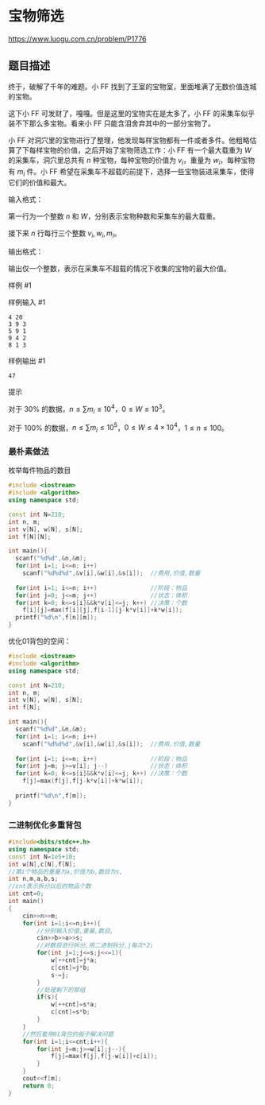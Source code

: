 # 宝物筛选

https://www.luogu.com.cn/problem/P1776

## 题目描述

终于，破解了千年的难题。小 FF 找到了王室的宝物室，里面堆满了无数价值连城的宝物。

这下小 FF 可发财了，嘎嘎。但是这里的宝物实在是太多了，小 FF 的采集车似乎装不下那么多宝物。看来小 FF 只能含泪舍弃其中的一部分宝物了。

小 FF 对洞穴里的宝物进行了整理，他发现每样宝物都有一件或者多件。他粗略估算了下每样宝物的价值，之后开始了宝物筛选工作：小 FF 有一个最大载重为 $W$ 的采集车，洞穴里总共有 $n$ 种宝物，每种宝物的价值为 $v_i$，重量为 $w_i$，每种宝物有 $m_i$ 件。小 FF 希望在采集车不超载的前提下，选择一些宝物装进采集车，使得它们的价值和最大。

输入格式：

第一行为一个整数 $n$ 和 $W$，分别表示宝物种数和采集车的最大载重。

接下来 $n$ 行每行三个整数 $v_i,w_i,m_i$。

输出格式：

输出仅一个整数，表示在采集车不超载的情况下收集的宝物的最大价值。

样例 #1

样例输入 #1

```
4 20
3 9 3
5 9 1
9 4 2
8 1 3
```

样例输出 #1

```
47
```

提示

对于 $30\%$ 的数据，$n\leq \sum m_i\leq 10^4$，$0\le W\leq 10^3$。

对于 $100\%$ 的数据，$n\leq \sum m_i \leq 10^5$，$0\le W\leq 4\times 10^4$，$1\leq n\le 100$。

### 最朴素做法

枚举每件物品的数目

```cpp
#include <iostream>
#include <algorithm>
using namespace std;

const int N=210;
int n, m;
int v[N], w[N], s[N];
int f[N][N];

int main(){
  scanf("%d%d",&n,&m);
  for(int i=1; i<=n; i++) 
    scanf("%d%d%d",&v[i],&w[i],&s[i]);  //费用,价值,数量
  
  for(int i=1; i<=n; i++)               //阶段：物品
  for(int j=0; j<=m; j++)               //状态：体积
  for(int k=0; k<=s[i]&&k*v[i]<=j; k++) //决策：个数
    f[i][j]=max(f[i][j],f[i-1][j-k*v[i]]+k*w[i]);
  printf("%d\n",f[n][m]);
}
```

优化01背包的空间：

```cpp
#include <iostream>
#include <algorithm>
using namespace std;

const int N=210;
int n, m;
int v[N], w[N], s[N];
int f[N];

int main(){
  scanf("%d%d",&n,&m);
  for(int i=1; i<=n; i++) 
    scanf("%d%d%d",&v[i],&w[i],&s[i]);  //费用,价值,数量
  
  for(int i=1; i<=n; i++)               //阶段：物品
  for(int j=m; j>=v[i]; j--)            //状态：体积
  for(int k=0; k<=s[i]&&k*v[i]<=j; k++) //决策：个数
    f[j]=max(f[j],f[j-k*v[i]]+k*w[i]);
    
  printf("%d\n",f[m]);
}
```



### 二进制优化多重背包

```cpp
#include<bits/stdc++.h>
using namespace std;
const int N=1e5+10;
int w[N],c[N],f[N];
//第i个物品的重量为a,价值为b,数目为s,
int n,m,a,b,s;
//cnt表示拆分以后的物品个数
int cnt=0;
int main()
{
    cin>>n>>m;
    for(int i=1;i<=n;i++){
        //分别输入价值,重量,数目,
        cin>>b>>a>>s;
        //对数目进行拆分,用二进制拆分,j每次*2;
        for(int j=1;j<=s;j<<=1){
            w[++cnt]=j*a;
            c[cnt]=j*b;
            s-=j;
        }
        //处理剩下的那组
        if(s){
            w[++cnt]=s*a;
            c[cnt]=s*b;
        }
    }
    //然后套用01背包的板子解决问题
    for(int i=1;i<=cnt;i++){
        for(int j=m;j>=w[i];j--){
            f[j]=max(f[j],f[j-w[i]]+c[i]);
        }
    }
    cout<<f[m];
    return 0;
}
```

